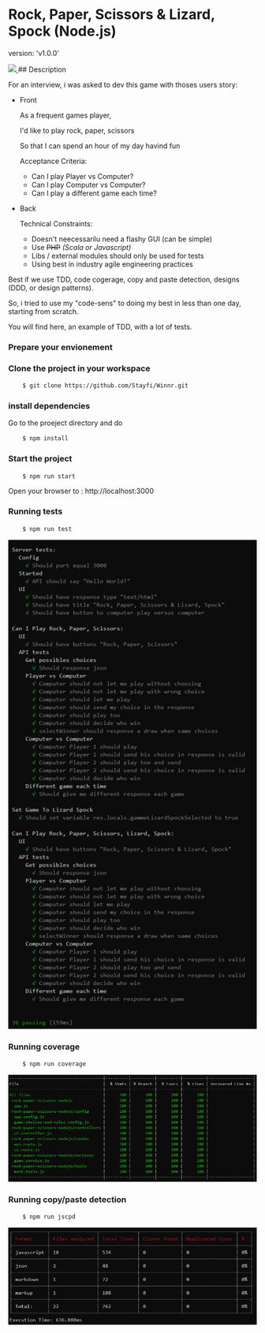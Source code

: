 # Rock, Paper, Scissors & Lizard, Spock (Node.js)

version: 'v1.0.0'

<a href="https://travis-ci.org/Stayfi/rock-paper-scissors-nodej">
<img src="https://img.shields.io/travis/Stayfi/rock-paper-scissors-nodejs.svg?style=flat-square&label=master" />
</a>
## Description

For an interview, i was asked to dev this game with thoses users story:

- Front

  As a frequent games player,

  I'd like to play rock, paper, scissors

  So that I can spend an hour of my day havind fun

  Acceptance Criteria:

  - Can I play Player vs Computer?
  - Can I play Computer vs Computer?
  - Can I play a different game each time?

- Back

  Technical Constraints:

  - Doesn't neecessarilu need a flashy GUI (can be simple)
  - Use <s>PHP</s> _(Scala or Javascript)_
  - Libs / external modules should only be used for tests
  - Using best in industry agile engineering practices

Best if we use TDD, code cogerage, copy and paste detection, designs (DDD, or design patterns).

So, i tried to use my "code-sens" to doing my best in less than one day, starting from scratch.

You will find here, an example of TDD, with a lot of tests.

### Prepare your envionement

### Clone the project in your workspace

```bash
    $ git clone https://github.com/Stayfi/Winnr.git
```

### install dependencies

Go to the proeject directory and do

```bash
    $ npm install
```

### Start the project

```bash
    $ npm run start
```

Open your browser to : http://localhost:3000

### Running tests

```bash
    $ npm run test
```

![Test results](https://github.com/Stayfi/rock-paper-scissors-nodejs/raw/master/img/test_result.png)

### Running coverage

```bash
    $ npm run coverage
```

![Coverage results](https://github.com/Stayfi/rock-paper-scissors-nodejs/raw/master/img/coverage_result.png)

### Running copy/paste detection

```bash
    $ npm run jscpd
```

![Jscpd results](https://github.com/Stayfi/rock-paper-scissors-nodejs/raw/master/img/jscpd_result.png)